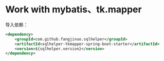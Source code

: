 # Work with mybatis、tk.mapper

导入依赖：

```xml
<dependency>
    <groupId>com.github.fangjinuo.sqlhelper</groupId>
    <artifactId>sqlhelper-tkmapper-spring-boot-starter</artifactId>
    <version>${sqlhelper.version}</version>
</dependency>

```



